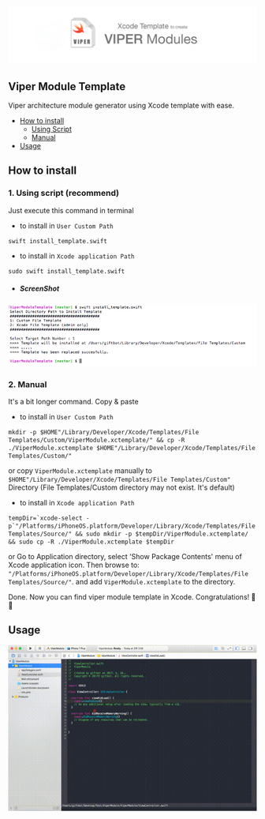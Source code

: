 ![](assets/main.jpg)

## Viper Module Template

Viper architecture module generator using Xcode template with ease.

- [How to install](#how-to-install)
  - [Using Script](#1-using-script-recommend)
  - [Manual](#2-manual)
- [Usage](#usage)


## How to install

### 1. Using script (recommend)

Just execute this command in terminal 

- to install in `User Custom Path`
```shell
swift install_template.swift
```

- to install in `Xcode application Path` 
```shell
sudo swift install_template.swift
```

- ##### ScreenShot
![install via script](assets/install_script.png)


### 2. Manual

It's a bit longer command. Copy & paste 

- to install in `User Custom Path`
```shell
mkdir -p $HOME"/Library/Developer/Xcode/Templates/File Templates/Custom/ViperModule.xctemplate/" && cp -R ./ViperModule.xctemplate $HOME"/Library/Developer/Xcode/Templates/File Templates/Custom/"
```
or copy `ViperModule.xctemplate` manually to `$HOME"/Library/Developer/Xcode/Templates/File Templates/Custom"` Directory (File Templates/Custom directory may not exist. It's default)

- to install in `Xcode application Path` 
```shell
tempDir=`xcode-select -p`"/Platforms/iPhoneOS.platform/Developer/Library/Xcode/Templates/File Templates/Source/" && sudo mkdir -p $tempDir/ViperModule.xctemplate/ && sudo cp -R ./ViperModule.xctemplate $tempDir
```
or 
Go to Application directory, select 'Show Package Contents' menu of Xcode application icon. Then browse to: `"/Platforms/iPhoneOS.platform/Developer/Library/Xcode/Templates/File Templates/Source/"`. and add `ViperModule.xctemplate` to the directory.


Done. Now you can find viper module template in Xcode.
Congratulations!  🎉🎉

## Usage

![Usage](assets/ViperModuleUsage.gif)
